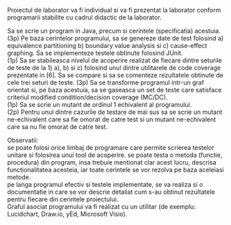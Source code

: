 
Proiectul de laborator va fi individual si va fi prezentat la laborator conform programarii stabilite cu cadrul didactic de la laborator.

Sa se scrie un program in Java, precum si cerintele (specificatia) acestuia.
(3p) Pe baza cerintelor programului, sa se genereze date de test folosind a) equivalence partitioning b) boundary value analysis si c) cause-effect graphing. Sa se implementeze testele obtinute folosind JUnit.  
(1p) Sa se stabileasca nivelul de acoperire realizat de fiecare dintre seturile de teste de la 1) a), b) si c) folosind unul dintre utilitarele de code coverage prezentate in [6]. Sa se compare si sa se comenteze rezultatele obtinute de cele trei seturi de teste.
(3p) Sa se transforme programul intr-un graf orientat si, pe baza acestuia, sa se gaseasca un set de teste care satisface criteriul modified condition/decision coverage (MC/DC).  
(1p) Sa se scrie un mutant de ordinul 1 echivalent al programului.  
(2p) Pentru unul dintre cazurile de testare de mai sus sa se scrie un mutant ne-echivalent care sa fie omorat de catre test si un mutant ne-echivalent care sa nu fie omorat de catre test.

Observatii:  
se poate folosi orice limbaj de programare care permite scrierea testelor unitare si folosirea unui tool de acoperire.
se poate testa o metoda (functie, procedura) din program, insa trebuie mentionat clar acest lucru, descrisa functionalitatea acesteia, iar toate cerintele se vor rezolva pe baza aceleiasi metode.  
pe langa programul efectiv si testele implementate, se va realiza si o documentatie in care se vor descrie detaliat cum s-au obtinut rezultatele pentru fiecare din cerintele proiectului.  
Graful asociat programului va fi realizat cu un utilitar (de exemplu: Lucidchart, Draw.io, yEd, Microsoft Visio). 
